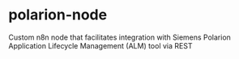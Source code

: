 # polarion-node
Custom n8n node that facilitates integration with Siemens Polarion Application Lifecycle Management (ALM) tool via REST

